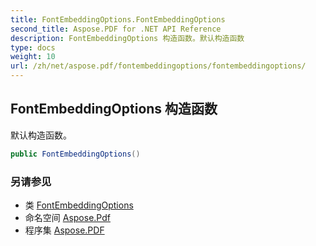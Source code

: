```yaml
---
title: FontEmbeddingOptions.FontEmbeddingOptions
second_title: Aspose.PDF for .NET API Reference
description: FontEmbeddingOptions 构造函数。默认构造函数
type: docs
weight: 10
url: /zh/net/aspose.pdf/fontembeddingoptions/fontembeddingoptions/
---
```

## FontEmbeddingOptions 构造函数

默认构造函数。

```csharp
public FontEmbeddingOptions()
```

### 另请参见

* 类 [FontEmbeddingOptions](../)
* 命名空间 [Aspose.Pdf](../../../aspose.pdf/)
* 程序集 [Aspose.PDF](../../../)
